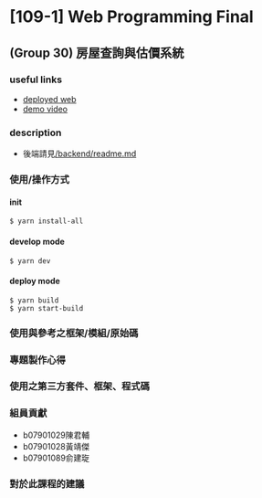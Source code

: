 # [109-1] Web Programming Final 
## (Group 30) 房屋查詢與估價系統
### useful links
* [deployed web](https://houses-valuation.herokuapp.com/)
* [demo video](#)
### description
* 後端請見[/backend/readme.md](https://github.com/Claude0311/web-final/tree/main/backend)
### 使用/操作方式
#### init
```
$ yarn install-all
```
#### develop mode
```
$ yarn dev
```
#### deploy mode
```
$ yarn build
$ yarn start-build
```

### 使用與參考之框架/模組/原始碼
### 專題製作心得
### 使用之第三方套件、框架、程式碼

### 組員貢獻
* b07901029陳君輔
* b07901028黃靖傑
* b07901089俞建琁

### 對於此課程的建議